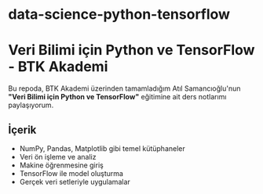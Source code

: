 ﻿# data-science-python-tensorflow
# Veri Bilimi için Python ve TensorFlow - BTK Akademi

Bu repoda, BTK Akademi üzerinden tamamladığım Atıl Samancıoğlu'nun **"Veri Bilimi için Python ve TensorFlow"** eğitimine ait ders notlarımı paylaşıyorum.

## İçerik
- NumPy, Pandas, Matplotlib gibi temel kütüphaneler
- Veri ön işleme ve analiz
- Makine öğrenmesine giriş
- TensorFlow ile model oluşturma
- Gerçek veri setleriyle uygulamalar



